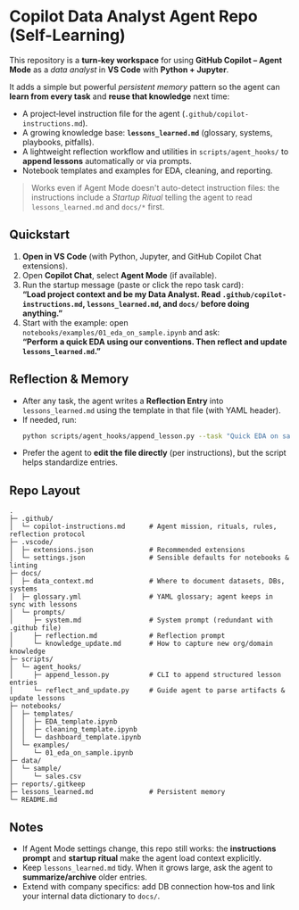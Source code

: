 # Copilot Data Analyst Agent Repo (Self-Learning)

This repository is a **turn‑key workspace** for using **GitHub Copilot – Agent Mode** as a *data analyst* in **VS Code** with **Python + Jupyter**.

It adds a simple but powerful *persistent memory* pattern so the agent can **learn from every task** and **reuse that knowledge** next time:
- A project‑level instruction file for the agent (`.github/copilot-instructions.md`).
- A growing knowledge base: **`lessons_learned.md`** (glossary, systems, playbooks, pitfalls).
- A lightweight reflection workflow and utilities in `scripts/agent_hooks/` to **append lessons** automatically or via prompts.
- Notebook templates and examples for EDA, cleaning, and reporting.

> Works even if Agent Mode doesn't auto-detect instruction files: the instructions include a *Startup Ritual* telling the agent to read `lessons_learned.md` and `docs/*` first.

## Quickstart

1. **Open in VS Code** (with Python, Jupyter, and GitHub Copilot Chat extensions).
2. Open **Copilot Chat**, select **Agent Mode** (if available).
3. Run the startup message (paste or click the repo task card):  
   **“Load project context and be my Data Analyst. Read `.github/copilot-instructions.md`, `lessons_learned.md`, and `docs/` before doing anything.”**
4. Start with the example: open `notebooks/examples/01_eda_on_sample.ipynb` and ask:  
   **“Perform a quick EDA using our conventions. Then reflect and update `lessons_learned.md`.”**

## Reflection & Memory

- After any task, the agent writes a **Reflection Entry** into `lessons_learned.md` using the template in that file (with YAML header).
- If needed, run:  
  ```bash
  python scripts/agent_hooks/append_lesson.py --task "Quick EDA on sample data" --summary "…" --pitfalls "…" --improvements "…" --glossary "QTD: quarter to date; SKU: stock keeping unit"
  ```
- Prefer the agent to **edit the file directly** (per instructions), but the script helps standardize entries.

## Repo Layout

```
.
├─ .github/
│  └─ copilot-instructions.md      # Agent mission, rituals, rules, reflection protocol
├─ .vscode/
│  ├─ extensions.json              # Recommended extensions
│  └─ settings.json                # Sensible defaults for notebooks & linting
├─ docs/
│  ├─ data_context.md              # Where to document datasets, DBs, systems
│  ├─ glossary.yml                 # YAML glossary; agent keeps in sync with lessons
│  └─ prompts/
│     ├─ system.md                 # System prompt (redundant with .github file)
│     ├─ reflection.md             # Reflection prompt
│     └─ knowledge_update.md       # How to capture new org/domain knowledge
├─ scripts/
│  └─ agent_hooks/
│     ├─ append_lesson.py          # CLI to append structured lesson entries
│     └─ reflect_and_update.py     # Guide agent to parse artifacts & update lessons
├─ notebooks/
│  ├─ templates/
│  │  ├─ EDA_template.ipynb
│  │  ├─ cleaning_template.ipynb
│  │  └─ dashboard_template.ipynb
│  └─ examples/
│     └─ 01_eda_on_sample.ipynb
├─ data/
│  └─ sample/
│     └─ sales.csv
├─ reports/.gitkeep
├─ lessons_learned.md              # Persistent memory
└─ README.md
```

## Notes

- If Agent Mode settings change, this repo still works: the **instructions prompt** and **startup ritual** make the agent load context explicitly.
- Keep `lessons_learned.md` tidy. When it grows large, ask the agent to **summarize/archive** older entries.
- Extend with company specifics: add DB connection how‑tos and link your internal data dictionary to `docs/`.
